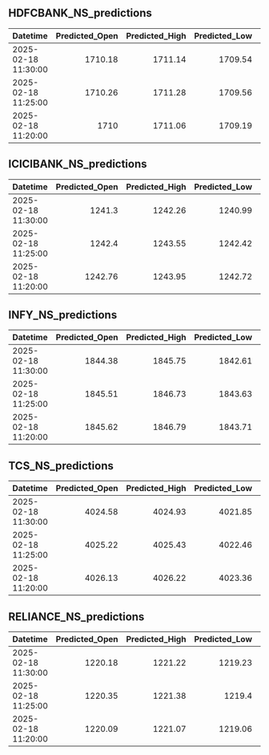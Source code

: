 ## HDFCBANK_NS_predictions
| Datetime            |   Predicted_Open |   Predicted_High |   Predicted_Low |   Predicted_Close |   Predicted_Volume |
|:--------------------|-----------------:|-----------------:|----------------:|------------------:|-------------------:|
| 2025-02-18 11:30:00 |          1710.18 |          1711.14 |         1709.54 |           1710.56 |            88635.9 |
| 2025-02-18 11:25:00 |          1710.26 |          1711.28 |         1709.56 |           1710.6  |            88784.9 |
| 2025-02-18 11:20:00 |          1710    |          1711.06 |         1709.19 |           1710.35 |            88542.8 |

## ICICIBANK_NS_predictions
| Datetime            |   Predicted_Open |   Predicted_High |   Predicted_Low |   Predicted_Close |   Predicted_Volume |
|:--------------------|-----------------:|-----------------:|----------------:|------------------:|-------------------:|
| 2025-02-18 11:30:00 |          1241.3  |          1242.26 |         1240.99 |           1241.61 |           113012   |
| 2025-02-18 11:25:00 |          1242.4  |          1243.55 |         1242.42 |           1242.64 |            77760.5 |
| 2025-02-18 11:20:00 |          1242.76 |          1243.95 |         1242.72 |           1242.95 |            80619.3 |

## INFY_NS_predictions
| Datetime            |   Predicted_Open |   Predicted_High |   Predicted_Low |   Predicted_Close |   Predicted_Volume |
|:--------------------|-----------------:|-----------------:|----------------:|------------------:|-------------------:|
| 2025-02-18 11:30:00 |          1844.38 |          1845.75 |         1842.61 |           1844.91 |            52978.2 |
| 2025-02-18 11:25:00 |          1845.51 |          1846.73 |         1843.63 |           1845.79 |            51982.3 |
| 2025-02-18 11:20:00 |          1845.62 |          1846.79 |         1843.71 |           1846.05 |            54706.1 |

## TCS_NS_predictions
| Datetime            |   Predicted_Open |   Predicted_High |   Predicted_Low |   Predicted_Close |   Predicted_Volume |
|:--------------------|-----------------:|-----------------:|----------------:|------------------:|-------------------:|
| 2025-02-18 11:30:00 |          4024.58 |          4024.93 |         4021.85 |           4030.19 |            26852.7 |
| 2025-02-18 11:25:00 |          4025.22 |          4025.43 |         4022.46 |           4030.86 |            27224.4 |
| 2025-02-18 11:20:00 |          4026.13 |          4026.22 |         4023.36 |           4031.89 |            27799.6 |

## RELIANCE_NS_predictions
| Datetime            |   Predicted_Open |   Predicted_High |   Predicted_Low |   Predicted_Close |   Predicted_Volume |
|:--------------------|-----------------:|-----------------:|----------------:|------------------:|-------------------:|
| 2025-02-18 11:30:00 |          1220.18 |          1221.22 |         1219.23 |           1220.5  |           101481   |
| 2025-02-18 11:25:00 |          1220.35 |          1221.38 |         1219.4  |           1220.65 |            98675.4 |
| 2025-02-18 11:20:00 |          1220.09 |          1221.07 |         1219.06 |           1220.35 |            98421.8 |

